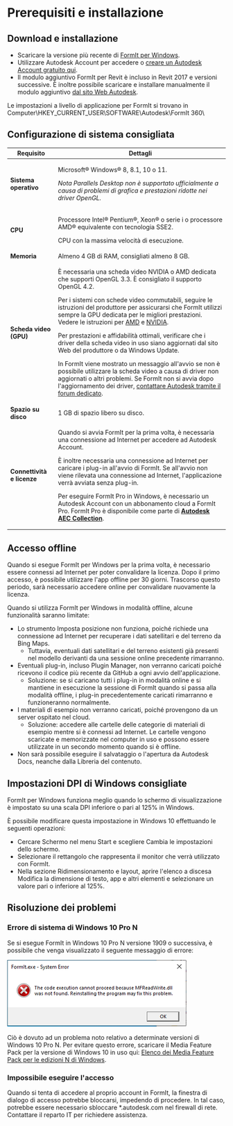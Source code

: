 # Prerequisiti e installazione

## Download e installazione

* Scaricare la versione più recente di [FormIt per Windows](https://formit.autodesk.com/page/download).
* Utilizzare Autodesk Account per accedere o [creare un Autodesk Account gratuito qui](https://accounts.autodesk.com).
* Il modulo aggiuntivo FormIt per Revit è incluso in Revit 2017 e versioni successive. È inoltre possibile scaricare e installare manualmente il modulo aggiuntivo [dal sito Web Autodesk](https://formit.autodesk.com/page/formit-revit).

Le impostazioni a livello di applicazione per FormIt si trovano in Computer\\HKEY_CURRENT_USER\\SOFTWARE\\Autodesk\\FormIt 360\\

## Configurazione di sistema consigliata

| Requisito                    | Dettagli                                                                                                                                                                                                                                                                                                                                                                                                                                                                                                                                                                                                                                                                                                                                                                                                                                                                                                                 |
| ------------------------------ | ----------------------------------------------------------------------------------------------------------------------------------------------------------------------------------------------------------------------------------------------------------------------------------------------------------------------------------------------------------------------------------------------------------------------------------------------------------------------------------------------------------------------------------------------------------------------------------------------------------------------------------------------------------------------------------------------------------------------------------------------------------------------------------------------------------------------------------------------------------------------------------------------------------------------- |
| **Sistema operativo**           | <p>Microsoft® Windows® 8, 8.1, 10 o 11.</p><p><em>Nota Parallels Desktop non è supportato ufficialmente a causa di problemi di grafica e prestazioni ridotte nei driver OpenGL.</em></p>                                                                                                                                                                                                                                                                                                                                                                                                                                                                                                                                                                                                                                                                                                                                     |
| **CPU**                        | <p>Processore Intel® Pentium®, Xeon® o serie i o processore AMD® equivalente con tecnologia SSE2.</p><p>CPU con la massima velocità di esecuzione.</p>                                                                                                                                                                                                                                                                                                                                                                                                                                                                                                                                                                                                                                                                                                                                                                    |
| **Memoria**                     | Almeno 4 GB di RAM, consigliati almeno 8 GB.                                                                                                                                                                                                                                                                                                                                                                                                                                                                                                                                                                                                                                                                                                                                                                                                                                                                            |
| **Scheda video (GPU)**           | <p>È necessaria una scheda video NVIDIA o AMD dedicata che supporti OpenGL 3.3. È consigliato il supporto OpenGL 4.2.</p><p>Per i sistemi con schede video commutabili, seguire le istruzioni del produttore per assicurarsi che FormIt utilizzi sempre la GPU dedicata per le migliori prestazioni. Vedere le istruzioni per <a href="https://www.amd.com/en/support/kb/faq/dh-017">AMD</a> e <a href="http://nvidia.custhelp.com/app/answers/detail/a_id/2615/kw/manage%203d%20settings/related/1">NVIDIA</a>.</p><p>Per prestazioni e affidabilità ottimali, verificare che i driver della scheda video in uso siano aggiornati dal sito Web del produttore o da Windows Update.</p><p>In FormIt viene mostrato un messaggio all'avvio se non è possibile utilizzare la scheda video a causa di driver non aggiornati o altri problemi. Se FormIt non si avvia dopo l'aggiornamento dei driver, <a href="https://forums.autodesk.com/t5/formit-forum/bd-p/142">contattare Autodesk tramite il forum dedicato</a>.</p> |
| **Spazio su disco**                 | 1 GB di spazio libero su disco.                                                                                                                                                                                                                                                                                                                                                                                                                                                                                                                                                                                                                                                                                                                                                                                                                                                                                                   |
| **Connettività e licenze** | <p>Quando si avvia FormIt per la prima volta, è necessaria una connessione ad Internet per accedere ad Autodesk Account.</p><p>È inoltre necessaria una connessione ad Internet per caricare i plug-in all'avvio di FormIt. Se all'avvio non viene rilevata una connessione ad Internet, l'applicazione verrà avviata senza plug-in.</p><p>Per eseguire FormIt Pro in Windows, è necessario un Autodesk Account con un abbonamento cloud a FormIt Pro. FormIt Pro è disponibile come parte di <a href="https://www.autodesk.com/collections/architecture-engineering-construction/overview"><strong>Autodesk AEC Collection</strong></a>.</p>                                                                                                                                                                                                                                                                                                   |

## Accesso offline

Quando si esegue FormIt per Windows per la prima volta, è necessario essere connessi ad Internet per poter convalidare la licenza. Dopo il primo accesso, è possibile utilizzare l'app offline per 30 giorni. Trascorso questo periodo, sarà necessario accedere online per convalidare nuovamente la licenza.

Quando si utilizza FormIt per Windows in modalità offline, alcune funzionalità saranno limitate:

* Lo strumento Imposta posizione non funziona, poiché richiede una connessione ad Internet per recuperare i dati satellitari e del terreno da Bing Maps.
  * Tuttavia, eventuali dati satellitari e del terreno esistenti già presenti nel modello derivanti da una sessione online precedente rimarranno.
* Eventuali plug-in, incluso Plugin Manager, non verranno caricati poiché ricevono il codice più recente da GitHub a ogni avvio dell'applicazione.
  * Soluzione: se si caricano tutti i plug-in in modalità online e si mantiene in esecuzione la sessione di FormIt quando si passa alla modalità offline, i plug-in precedentemente caricati rimarranno e funzioneranno normalmente.
* I materiali di esempio non verranno caricati, poiché provengono da un server ospitato nel cloud.
  * Soluzione: accedere alle cartelle delle categorie di materiali di esempio mentre si è connessi ad Internet. Le cartelle vengono scaricate e memorizzate nel computer in uso e possono essere utilizzate in un secondo momento quando si è offline.
* Non sarà possibile eseguire il salvataggio o l'apertura da Autodesk Docs, neanche dalla Libreria del contenuto.

## Impostazioni DPI di Windows consigliate

FormIt per Windows funziona meglio quando lo schermo di visualizzazione è impostato su una scala DPI inferiore o pari al 125% in Windows.

È possibile modificare questa impostazione in Windows 10 effettuando le seguenti operazioni:

* Cercare Schermo nel menu Start e scegliere Cambia le impostazioni dello schermo.
* Selezionare il rettangolo che rappresenta il monitor che verrà utilizzato con FormIt.
* Nella sezione Ridimensionamento e layout, aprire l'elenco a discesa Modifica la dimensione di testo, app e altri elementi e selezionare un valore pari o inferiore al 125%.

## Risoluzione dei problemi

### Errore di sistema di Windows 10 Pro N

Se si esegue FormIt in Windows 10 Pro N versione 1909 o successiva, è possibile che venga visualizzato il seguente messaggio di errore:

![Errore di sistema di FormIt.exe in Windows 10](<../.gitbook/assets/windows 10 error message.png>)

Ciò è dovuto ad un problema noto relativo a determinate versioni di Windows 10 Pro N. Per evitare questo errore, scaricare il Media Feature Pack per la versione di Windows 10 in uso qui: [Elenco dei Media Feature Pack per le edizioni N di Windows](https://support.microsoft.com/it-it/topic/elenco-dei-media-feature-pack-per-le-edizioni-n-di-windows-c1c6fffa-d052-8338-7a79-a4bb980a700a).

### Impossibile eseguire l'accesso

Quando si tenta di accedere al proprio account in FormIt, la finestra di dialogo di accesso potrebbe bloccarsi, impedendo di procedere. In tal caso, potrebbe essere necessario sbloccare *.autodesk.com nel firewall di rete. Contattare il reparto IT per richiedere assistenza.

